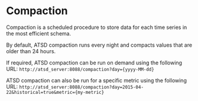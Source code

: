 Compaction
==========

Compaction is a scheduled procedure to store data for each time series
in the most efficient schema.

By default, ATSD compaction runs every night and compacts values that
are older than 24 hours.

If required, ATSD compaction can be run on demand using the following
URL: `http://atsd_server:8088/compaction?day={yyyy-MM-dd}`

ATSD compaction can also be run for a specific metric using the
following
URL: `http://atsd_server:8088/compaction?day=2015-04-22&historical=true&metric={my-metric}`